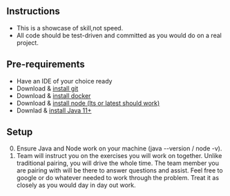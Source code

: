 ## Instructions

* This is a showcase of skill,not speed.
* All code should be test-driven and committed as you would do on a real project.

## Pre-requirements

* Have an IDE of your choice ready
* Download & [install git](https://git-scm.com/book/en/v2/Getting-Started-Installing-Git)
* Download & [install docker](https://docs.docker.com/get-docker/)
* Download & [install node (lts or latest should work)](https://nodejs.org/en/)
* Downlad & [install Java 11+](https://adoptium.net/?variant=openjdk11)

## Setup

0. Ensure Java and Node work on your machine (java --version / node -v).
1. Team will instruct you on the exercises you will work on together. Unlike traditional pairing, you will drive the whole time. The team member you are pairing with will be there to answer questions and assist. Feel free to google or do whatever needed to work through the problem. Treat it as closely as you would day in day out work.
